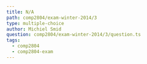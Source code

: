 ```yaml
---
title: N/A
path: comp2804/exam-winter-2014/3
type: multiple-choice
author: Michiel Smid
question: comp2804/exam-winter-2014/3/question.ts
tags:
  - comp2804
  - comp2804-exam
---
```

